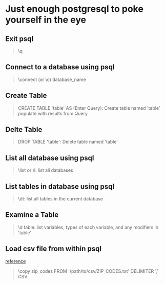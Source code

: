 # Just enough postgresql to poke yourself in the eye

## Exit psql
> \q

## Connect to a database using psql
> \connect (or \c) database_name

## Create Table
> CREATE TABLE 'table' AS (Enter Query): Create table named 'table' populate with results from Query

## Delte Table
> DROP TABLE 'table': Delete table named 'table'

## List all database using psql
> \list or \l: list all databases

## List tables in database using psql
> \dt: list all tables in the current database

## Examine a Table
> \d table: list variables, types of each variable, and any modifiers in 'table'

## Load csv file from within psql
[reference](http://stackoverflow.com/questions/2987433/how-to-import-csv-file-data-into-a-postgres-table)

> \copy zip_codes FROM '/path/to/csv/ZIP_CODES.txt' DELIMITER ',' CSV
